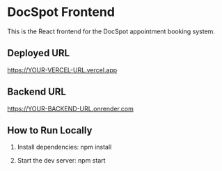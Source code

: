 # DocSpot Frontend

This is the React frontend for the DocSpot appointment booking system.

## Deployed URL
https://YOUR-VERCEL-URL.vercel.app

## Backend URL
https://YOUR-BACKEND-URL.onrender.com

## How to Run Locally
1. Install dependencies:
   npm install

2. Start the dev server:
   npm start
